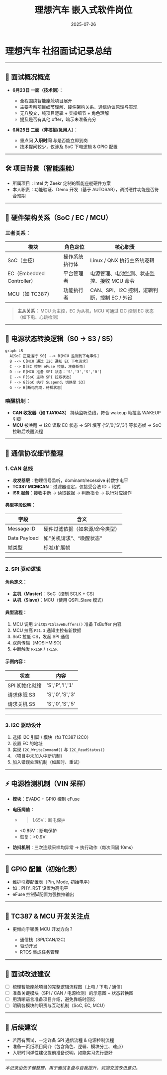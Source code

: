 ﻿---
title: "理想汽车 嵌入式软件岗位"
date: 2025-07-26
categories: Fall_Reviews
tags: [面经, 理想汽车, 嵌入式软件]
layout: note
excerpt: 两面，一面仔细拷打，二面主要问你什么时候来，开的快就开。
---


# 理想汽车 社招面试记录总结

---

## 🧭 面试概况概览

* **6月23日 一面（技术侧）**：

  * 全程围绕智能座舱项目展开
  * 主要考察项目细节理解、硬件架构关系、通信协议原理与实现
  * 无八股文，纯项目逻辑 + 实操细节 + 角色理解
  * 提及是否有其他 offer，暗示未准备充分

* **6月25日 二面（非校招/急用人）**：

  * 重点问 **入职时间** 与是否能立即到岗
  * 技术提问较少，仅涉及 SoC 下电逻辑 & GPIO 配置

---

## 🛠 项目背景（智能座舱）

* 所属项目：Intel 为 Zeekr 定制的智能座舱硬件方案
* 本人职责：功能验证、Demo 开发（基于 AUTOSAR），调试硬件功能是否符合预期

---

## 🔌 硬件架构关系（SoC / EC / MCU）

### 三者关系：

| 模块                      | 角色定位    | 核心职责                           |
| ----------------------- | ------- | ------------------------------ |
| SoC（主控）                 | 操作系统执行体 | Linux / QNX 执行主系统逻辑            |
| EC（Embedded Controller） | 平台管理者   | 电源管理、电池监测、状态监控、接收 MCU 命令       |
| MCU（如 TC387）            | 功能执行者   | CAN、SPI、I2C 控制，逻辑判断，控制 EC / 外设 |

> **主从关系：** MCU 为主控，EC 为从机，MCU 可通过 I2C 控制 EC 状态（如下电、心跳检测）

---

## 🚗 电源状态转换逻辑（S0 → S3 / S5）

```mermaid
graph LR
  A[SoC 正常运行 S0] --> B[MCU 监测到下电事件]
  B --> C[MCU 通过 I2C 通知 EC 下电请求]
  C --> D[EC 控制 eFuse 拉低，准备断电]
  D --> E[MCU 准备 SPI 状态：'S','3','S','0']
  E --> F[SoC 主动 SPI 拉取状态]
  F --> G[SoC 执行 Suspend，切换至 S3]
  G --> H[断电完成，待机状态]
```

### 唤醒机制：

* **CAN 收发器（如 TJA1043）** 持续监听总线，符合 wakeup 帧拉高 WAKEUP 引脚
* **MCU** 被唤醒 → I2C 读取 EC 状态 → SPI 填写 {‘S’,’0’,’S’,’3’} 等状态帧 → SoC 拉取后唤醒流程

---

## 🧩 通信协议细节整理

### 1. CAN 总线

* **收发器层**：物理信号监听，dominant/recessive 转数字电平
* **TC387 MCMCAN**：过滤器设定，仅接受合法 ID + 格式
* **ISR 服务**：接收中断 → 读取数据 → 判断指令 → 执行对应操作

#### 典型字段说明：

| 字段           | 含义               |
| ------------ | ---------------- |
| Message ID   | 硬件过滤依据（如来源/命令类型） |
| Data Payload | 如“关机请求”、“唤醒状态”   |
| 帧类型          | 标准/扩展帧           |

---

### 2. SPI 驱动逻辑

#### 角色定义：

* **主机（Master）**：SoC（控制 SCLK + CS）
* **从机（Slave）**：MCU（使用 QSPI\_Slave 模式）

#### 典型流程：

1. MCU 调用 `initQSPISlaveBuffers()` 准备 TxBuffer 内容
2. MCU 拉高 `P21.3` 通知主控有新数据
3. SoC 拉低 CS，发起 SPI 通信
4. 双向传输（MOSI+MISO）
5. 中断触发 `RxISR` / `TxISR`

#### 示例内容：

| 状态        | 内容              |
| --------- | --------------- |
| SPI 初始化就绪 | 'S','P','I','1' |
| 请求休眠 S3   | 'S','0','S','3' |
| 请求关机 S5   | 'S','0','S','5' |

---

### 3. I2C 驱动设计

1. 选择 I2C 引脚 / 模块（如 TC387 I2C0）
2. 设置 EC 的地址
3. 实现 `I2C_WriteCommand()` 与 `I2C_ReadStatus()`
4. （项目中未加入中断机制）
5. 加入错误处理机制（如超时、重试）

---

## ⚡ 电源检测机制（VIN 采样）

* **模块**：EVADC + GPIO 控制 eFuse
* **电压阈值：**

  * > 1.65V：断电保护
  * <0.85V：断电保护
  * 恢复：>0.9V
* **防抖机制**：三次连续采样均异常 → 执行动作（每次间隔 10ms）

---

## 🔋 GPIO 配置（初始化表）

* 维护引脚配置表（Pin, Mode, 初始电平）
* 如：PHY\_RST 设置为高电平
* eFuse 控制脚配置为强推拉输出

---

## 🤖 TC387 & MCU 开发关注点

* 更倾向于哪类 MCU 开发方向？

  * 通信栈（SPI/CAN/I2C）
  * 驱动开发
  * RTOS 集成任务管理

---

## 📝 面试改进建议

* [ ] 梳理智能座舱项目的完整逻辑流程图（上电 / 下电 / 通信）
* [ ] 准备关键模块（SPI / CAN / 电源检测）的示意图 + 状态转换图
* [ ] 用清晰语言准备项目介绍，避免靠临时回忆
* [ ] 明确各模块的职责与互动机制（SoC, EC, MCU）

---

## 📌 后续建议

* 若再有面试，一定详备 SPI 通信流程 & 电源控制流程
* 准备一页纸项目简介（包含角色、逻辑、模块分工、难点）
* 入职时间弹性建议提前准备说明，如能实习先行更好

---

*本记录由张子健整理，用于面试复盘与自我提升，欢迎交流改进意见。*

